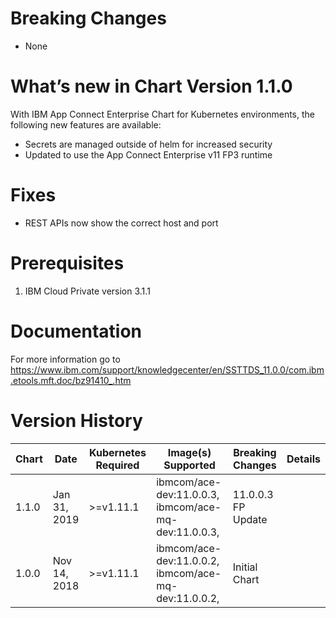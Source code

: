 # Breaking Changes
* None

# What’s new in Chart Version 1.1.0

With IBM App Connect Enterprise Chart for Kubernetes environments, the following new features
are available:

* Secrets are managed outside of helm for increased security
* Updated to use the App Connect Enterprise v11 FP3 runtime

# Fixes
* REST APIs now show the correct host and port

# Prerequisites
1. IBM Cloud Private version 3.1.1

# Documentation
For more information go to https://www.ibm.com/support/knowledgecenter/en/SSTTDS_11.0.0/com.ibm.etools.mft.doc/bz91410_.htm

# Version History

| Chart | Date | Kubernetes Required | Image(s) Supported | Breaking Changes | Details |
| ----- | ---- | ------------------- | ------------------ | ---------------- | ------- |
| 1.1.0 | Jan 31, 2019  | >=v1.11.1  | ibmcom/ace-dev:11.0.0.3, ibmcom/ace-mq-dev:11.0.0.3, | 11.0.0.3 FP Update |
| 1.0.0 | Nov 14, 2018 | >=v1.11.1   | ibmcom/ace-dev:11.0.0.2, ibmcom/ace-mq-dev:11.0.0.2, | Initial Chart |
